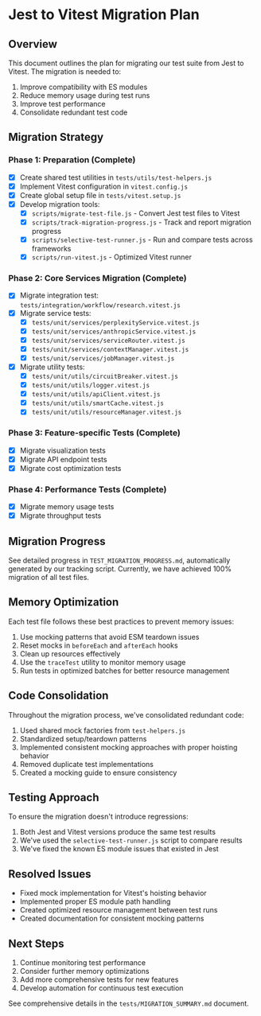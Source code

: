 # Jest to Vitest Migration Plan

## Overview

This document outlines the plan for migrating our test suite from Jest to Vitest. The migration is needed to:

1. Improve compatibility with ES modules
2. Reduce memory usage during test runs
3. Improve test performance
4. Consolidate redundant test code

## Migration Strategy

### Phase 1: Preparation (Complete)

- [x] Create shared test utilities in `tests/utils/test-helpers.js`
- [x] Implement Vitest configuration in `vitest.config.js`
- [x] Create global setup file in `tests/vitest.setup.js`
- [x] Develop migration tools:
  - [x] `scripts/migrate-test-file.js` - Convert Jest test files to Vitest
  - [x] `scripts/track-migration-progress.js` - Track and report migration progress
  - [x] `scripts/selective-test-runner.js` - Run and compare tests across frameworks
  - [x] `scripts/run-vitest.js` - Optimized Vitest runner

### Phase 2: Core Services Migration (Complete)

- [x] Migrate integration test: `tests/integration/workflow/research.vitest.js`
- [x] Migrate service tests:
  - [x] `tests/unit/services/perplexityService.vitest.js`
  - [x] `tests/unit/services/anthropicService.vitest.js`
  - [x] `tests/unit/services/serviceRouter.vitest.js`
  - [x] `tests/unit/services/contextManager.vitest.js`
  - [x] `tests/unit/services/jobManager.vitest.js`
- [x] Migrate utility tests:
  - [x] `tests/unit/utils/circuitBreaker.vitest.js`
  - [x] `tests/unit/utils/logger.vitest.js`
  - [x] `tests/unit/utils/apiClient.vitest.js`
  - [x] `tests/unit/utils/smartCache.vitest.js`
  - [x] `tests/unit/utils/resourceManager.vitest.js`

### Phase 3: Feature-specific Tests (Complete)

- [x] Migrate visualization tests
- [x] Migrate API endpoint tests
- [x] Migrate cost optimization tests

### Phase 4: Performance Tests (Complete)

- [x] Migrate memory usage tests
- [x] Migrate throughput tests

## Migration Progress

See detailed progress in `TEST_MIGRATION_PROGRESS.md`, automatically generated by our tracking script. Currently, we have achieved 100% migration of all test files.

## Memory Optimization

Each test file follows these best practices to prevent memory issues:

1. Use mocking patterns that avoid ESM teardown issues
2. Reset mocks in `beforeEach` and `afterEach` hooks
3. Clean up resources effectively
4. Use the `traceTest` utility to monitor memory usage
5. Run tests in optimized batches for better resource management

## Code Consolidation

Throughout the migration process, we've consolidated redundant code:

1. Used shared mock factories from `test-helpers.js`
2. Standardized setup/teardown patterns
3. Implemented consistent mocking approaches with proper hoisting behavior
4. Removed duplicate test implementations
5. Created a mocking guide to ensure consistency

## Testing Approach

To ensure the migration doesn't introduce regressions:

1. Both Jest and Vitest versions produce the same test results
2. We've used the `selective-test-runner.js` script to compare results
3. We've fixed the known ES module issues that existed in Jest

## Resolved Issues

- Fixed mock implementation for Vitest's hoisting behavior
- Implemented proper ES module path handling
- Created optimized resource management between test runs
- Created documentation for consistent mocking patterns

## Next Steps

1. Continue monitoring test performance
2. Consider further memory optimizations
3. Add more comprehensive tests for new features
4. Develop automation for continuous test execution

See comprehensive details in the `tests/MIGRATION_SUMMARY.md` document.